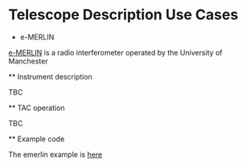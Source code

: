 Telescope Description Use Cases
===============================

* e-MERLIN

[e-MERLIN](https://www.e-merlin.ac.uk) is a radio interferometer operated by the University of Manchester

** Instrument description

TBC

** TAC operation

TBC

** Example code

The emerlin example is [here](https://github.com/ivoa/ProposalDM/blob/master/src/test/java/org/ivoa/dm/proposal/prop/EmerlinExample.java)


